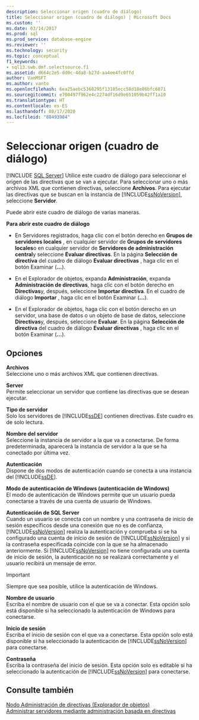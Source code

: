 ```yaml
---
description: Seleccionar origen (cuadro de diálogo)
title: Seleccionar origen (cuadro de diálogo) | Microsoft Docs
ms.custom: ''
ms.date: 03/14/2017
ms.prod: sql
ms.prod_service: database-engine
ms.reviewer: ''
ms.technology: security
ms.topic: conceptual
f1_keywords:
- sql13.swb.dmf.selectsource.f1
ms.assetid: d664c2e5-dd0c-4da8-b27d-aa4ee4fc0ffd
author: VanMSFT
ms.author: vanto
ms.openlocfilehash: 6ea25aebc5368295f13105ecc58d18e86bfc6071
ms.sourcegitcommit: e700497f962e4c2274df16d9e651059b42ff1a10
ms.translationtype: HT
ms.contentlocale: es-ES
ms.lasthandoff: 08/17/2020
ms.locfileid: "88493984"
---
```

# <a name="select-source-dialog-box"></a>Seleccionar origen (cuadro de diálogo)
 [!INCLUDE [SQL Server](../../includes/applies-to-version/sqlserver.md)]
  Utilice este cuadro de diálogo para seleccionar el origen de las directivas que se van a ejecutar. Para seleccionar uno o más archivos XML que contienen directivas, seleccione **Archivos**. Para ejecutar las directivas que se buscan en la instancia de [!INCLUDE[ssNoVersion](../../includes/ssnoversion-md.md)], seleccione **Servidor**.  
  
 Puede abrir este cuadro de diálogo de varias maneras.  
  
 **Para abrir este cuadro de diálogo**  
  
-   En Servidores registrados, haga clic con el botón derecho en **Grupos de servidores locales** , en cualquier servidor de **Grupos de servidores locales**o en cualquier servidor de **Servidores de administración central**y seleccione **Evaluar directivas**. En la página **Selección de directiva** del cuadro de diálogo **Evaluar directivas** , haga clic en el botón Examinar (**...**).  
  
-   En el Explorador de objetos, expanda **Administración**, expanda **Administración de directivas**, haga clic con el botón derecho en **Directivas**y, después, seleccione **Importar directiva**. En el cuadro de diálogo **Importar** , haga clic en el botón Examinar (**...**).  
  
-   En el Explorador de objetos, haga clic con el botón derecho en un servidor, una base de datos o un objeto de base de datos, seleccione **Directivas**y, después, seleccione **Evaluar**. En la página **Selección de directiva** del cuadro de diálogo **Evaluar directivas** , haga clic en el botón Examinar (**...**).  
  
## <a name="options"></a>Opciones  
 **Archivos**  
 Seleccione uno o más archivos XML que contienen directivas.  
  
 **Server**  
 Permite seleccionar un servidor que contiene las directivas que se desean ejecutar.  
  
 **Tipo de servidor**  
 Solo los servidores de [!INCLUDE[ssDE](../../includes/ssde-md.md)] contienen directivas. Este cuadro es de solo lectura.  
  
 **Nombre del servidor**  
 Seleccione la instancia de servidor a la que va a conectarse. De forma predeterminada, aparecerá la instancia de servidor a la que se ha conectado por última vez.  
  
 **Autenticación**  
 Dispone de dos modos de autenticación cuando se conecta a una instancia del [!INCLUDE[ssDE](../../includes/ssde-md.md)].  
  
 **Modo de autenticación de Windows (autenticación de Windows)**  
 El modo de autenticación de Windows permite que un usuario pueda conectarse a través de una cuenta de usuario de Windows.  
  
 **Autenticación de SQL Server**  
 Cuando un usuario se conecta con un nombre y una contraseña de inicio de sesión específicos desde una conexión que no es de confianza, [!INCLUDE[ssNoVersion](../../includes/ssnoversion-md.md)] realiza la autenticación y comprueba si se ha configurado una cuenta de inicio de sesión de [!INCLUDE[ssNoVersion](../../includes/ssnoversion-md.md)] y si la contraseña especificada coincide con la que se ha almacenado anteriormente. Si [!INCLUDE[ssNoVersion](../../includes/ssnoversion-md.md)] no tiene configurada una cuenta de inicio de sesión, la autenticación no se realizará correctamente y el usuario recibirá un mensaje de error.  
  
> [!IMPORTANT]  
>  Siempre que sea posible, utilice la autenticación de Windows.  
  
 **Nombre de usuario**  
 Escriba el nombre de usuario con el que se va a conectar. Esta opción solo está disponible si ha seleccionado la autenticación de Windows para conectarse.  
  
 **Inicio de sesión**  
 Escriba el inicio de sesión con el que va a conectarse. Esta opción solo está disponible si ha seleccionado la autenticación de [!INCLUDE[ssNoVersion](../../includes/ssnoversion-md.md)] para conectarse.  
  
 **Contraseña**  
 Escriba la contraseña del inicio de sesión. Esta opción solo es editable si ha seleccionado la autenticación de [!INCLUDE[ssNoVersion](../../includes/ssnoversion-md.md)] para conectarse.  
  
## <a name="see-also"></a>Consulte también  
 [Nodo Administración de directivas &#40;Explorador de objetos&#41;](../../relational-databases/policy-based-management/policy-management-node-object-explorer.md)   
 [Administrar servidores mediante administración basada en directivas](../../relational-databases/policy-based-management/administer-servers-by-using-policy-based-management.md)  
  
  
